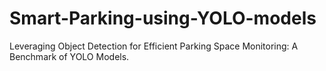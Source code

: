 # Smart-Parking-using-YOLO-models
Leveraging Object Detection for Efficient Parking Space Monitoring: A Benchmark of YOLO Models.
